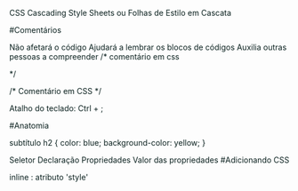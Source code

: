 CSS Cascading Style Sheets ou Folhas de Estilo em Cascata

#Comentários

Não afetará o código
Ajudará a lembrar os blocos de códigos
Auxilia outras pessoas a compreender
/*
comentário em css

*/

/* Comentário em CSS */

Atalho do teclado: Ctrl + ;

#Anatomia

subtítulo
h2 { color: blue; background-color: yellow; }

Seletor
Declaração
Propriedades
Valor das propriedades
#Adicionando CSS

inline : atributo 'style'
<style> : tag html
link: arquivo css externo
inline > style > link
#Ordem crescente de especificação

(menor)

Seletores Universais

{}
Tipo de Seletores h1 {}

Classes seletoras

Titulo
.titulo {

}

Atributos Seletores

Ex: a[href*="example"] { background-color: silver; }

Pseudo-classes

Seletores ID

Titulo
#titulo {

}
(maior)

Agrupar
h1, h2 { color: red; font-size: 12px; }

Regra !important
Não é considerado uma boa prática
sobrescreve todas as demais regras
h2 { color: red !important; font-size: 12px; }

#Dev Tools

Fontes

font-family: Arial, sans-serif; font-size: 23px; font-style: normal; font-weight: 500; /bold, lighter, normal/ text-align: justify; /line-through, underline, overline e none/ line-height: 20px; /* altura da linha - está relacionado ao font-size */

Cores

h2 { color: purple } h2 { color: #3459ff } p { color: rgb(12, 34, 32) }